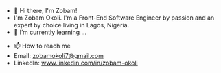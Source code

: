 - 👋 Hi there, I'm Zobam!  
- I'm Zobam Okoli. I'm a Front-End Software Engineer by passion and an expert by choice living in Lagos, Nigeria.
- 🌱 I’m currently learning ...
<!-- - 💞️ I’m looking to collaborate on ... -->
- 📫 How to reach me 
- Email: zobamokoli7@gmail.com
- LinkedIn: www.linkedin.com/in/zobam-okoli

<!---
Zobam7/Zobam7 is a ✨ special ✨ repository because its `README.md` (this file) appears on your GitHub profile.
You can click the Preview link to take a look at your changes.
--->
